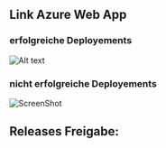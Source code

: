 

## Link Azure Web App

### erfolgreiche Deployements
![Alt text](/Screenshoots/Test_Run.PNG "Optional Title")


### nicht erfolgreiche Deployements

![ScreenShot](/Screenshoots/Test_Run.PNG "Optional Title")

## Releases Freigabe:
